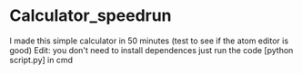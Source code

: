 # Calculator_speedrun
I made this simple calculator in 50 minutes (test to see if the atom editor is good)
Edit: you don't need to install dependences just run the code [python script.py] in cmd
